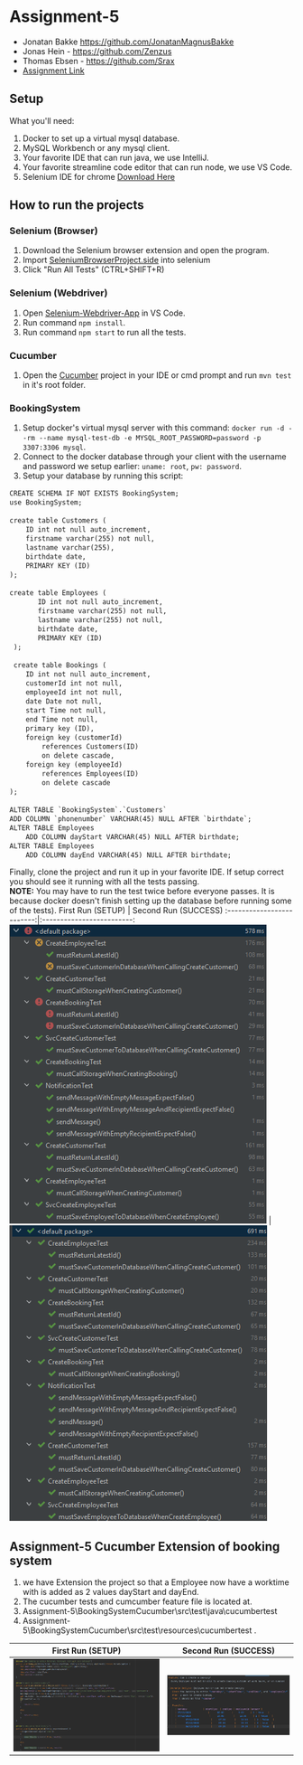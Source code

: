 # Assignment-5
- Jonatan Bakke https://github.com/JonatanMagnusBakke
- Jonas Hein - https://github.com/Zenzus
- Thomas Ebsen - https://github.com/Srax   
- [Assignment Link](assignment-05.pdf)  

## Setup
What you'll need:
1. Docker to set up a virtual mysql database.
2. MySQL Workbench or any mysql client.
3. Your favorite IDE that can run java, we use IntelliJ.
4. Your favorite streamline code editor  that can run node, we use VS Code.
5. Selenium IDE for chrome [Download Here](https://chrome.google.com/webstore/detail/selenium-ide/mooikfkahbdckldjjndioackbalphokd?hl=en)

## How to run the projects
### Selenium (Browser)
1. Download the Selenium browser extension and open the program.
2. Import [SeleniumBrowserProject.side](/Selenium) into selenium
3. Click "Run All Tests" (CTRL+SHIFT+R)

### Selenium (Webdriver)
1. Open [Selenium-Webdriver-App](/Selenium/Selenium-Webdriver-App) in VS Code.
2. Run command `npm install`.
3. Run command `npm start` to run all the tests.

### Cucumber
1. Open the [Cucumber](/Cucumber) project in your IDE or cmd prompt and run `mvn test` in it's root folder.

### BookingSystem
1. Setup docker's virtual mysql server with this command: `docker run -d --rm --name mysql-test-db -e MYSQL_ROOT_PASSWORD=password -p 3307:3306 mysql`.
2. Connect to the docker database through your client with the username and password we setup earlier: `uname: root`, `pw: password`.
3. Setup your database by running this script:   
```MYSQL
CREATE SCHEMA IF NOT EXISTS BookingSystem;
use BookingSystem;

create table Customers (
	ID int not null auto_increment,
	firstname varchar(255) not null,
	lastname varchar(255),
	birthdate date,
	PRIMARY KEY (ID)
);

create table Employees (
       ID int not null auto_increment,
       firstname varchar(255) not null,
       lastname varchar(255) not null,
       birthdate date,
       PRIMARY KEY (ID)
 );
 
 create table Bookings (		
	ID int not null auto_increment,	
	customerId int not null,	
	employeeId int not null,	
	date Date not null,		
	start Time not null,		
	end Time not null,		
	primary key (ID),		
	foreign key (customerId)	
		references Customers(ID)
		on delete cascade,	
	foreign key (employeeId)	
		references Employees(ID)
		on delete cascade	
);

ALTER TABLE `BookingSystem`.`Customers` 
ADD COLUMN `phonenumber` VARCHAR(45) NULL AFTER `birthdate`;
ALTER TABLE Employees
    ADD COLUMN dayStart VARCHAR(45) NULL AFTER birthdate;
ALTER TABLE Employees
    ADD COLUMN dayEnd VARCHAR(45) NULL AFTER birthdate;

```

Finally, clone the project and run it up in your favorite IDE. If setup correct you should see it running with all the tests passing.  
**NOTE:** You may have to run the test twice before everyone passes. It is because docker doesn't finish setting up the database before running some of the tests).
First Run (SETUP)        |  Second Run (SUCCESS)
:-------------------------:|:-------------------------:
![failed](/BookingSystemCucumber/test-failing-screenshot.png)  |  ![passed](/BookingSystemCucumber/test-passing-screenshot.png)



## Assignment-5 Cucumber Extension of booking system
1. we have Extension the project so that a Employee now have a worktime with is added as 2 values dayStart and dayEnd.
2. The cucumber tests and cumcumber feature file is located at.
3. Assignment-5\BookingSystemCucumber\src\test\java\cucumbertest
4. Assignment-5\BookingSystemCucumber\src\test\resources\cucumbertest .
       
First Run (SETUP)        |  Second Run (SUCCESS)
:-------------------------:|:-------------------------:
![failed](/BookingSystemCucumber/cucumberTest.png)  |  ![passed](/BookingSystemCucumber/cucumberFeature.png)
